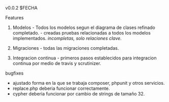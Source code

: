 v0.0.2 $FECHA

Features

  1. Modelos
    - Todos los modelos segun el diagrama de clases refinado completado.
    - creadas pruebas relacionadas a todos los modelos implementados. _incompletas, solo relaciones clave._
      
  1. Migraciones
    - todas las migraciones completadas.
    
  1. Integracion continua
    - primeros pasos establecidos para integracion continua por medio de travis y scrutinizer.

bugfixes
    
  - ajustado forma en la que se trabaja composer, phpunit y otros servicios.
  - replace.php deberia funcionar correctamente.
  - cypher deberia funcionar por cambio de strings de tamaño 32.

